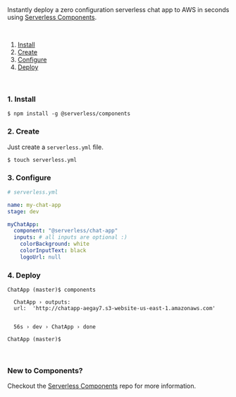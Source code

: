 &nbsp;

Instantly deploy a zero configuration serverless chat app to AWS in seconds using [Serverless Components](https://github.com/serverless/components).

&nbsp;

1. [Install](#1-install)
2. [Create](#2-create)
3. [Configure](#3-configure)
4. [Deploy](#4-deploy)

&nbsp;


### 1. Install

```
$ npm install -g @serverless/components
```

### 2. Create

Just create a `serverless.yml` file.

```console
$ touch serverless.yml
```

### 3. Configure

```yml
# serverless.yml

name: my-chat-app
stage: dev

myChatApp:
  component: "@serverless/chat-app"
  inputs: # all inputs are optional :)
    colorBackground: white
    colorInputText: black
    logoUrl: null
```

### 4. Deploy

```console
ChatApp (master)$ components

  ChatApp › outputs:
  url:  'http://chatapp-aegay7.s3-website-us-east-1.amazonaws.com'


  56s › dev › ChatApp › done

ChatApp (master)$
```

&nbsp;

### New to Components?

Checkout the [Serverless Components](https://github.com/serverless/components) repo for more information.
